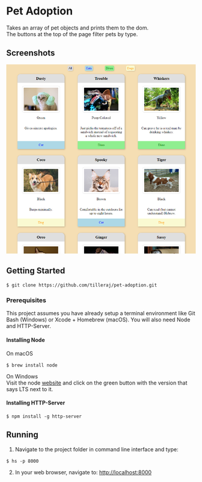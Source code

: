 # Pet Adoption
Takes an array of pet objects and prints them to the dom.  
The buttons at the top of the page filter pets by type.

## Screenshots
![Image of a grid of pets](https://raw.githubusercontent.com/tilleraj/pet-adoption/master/screenshots/screenshot.PNG)

## Getting Started
```
$ git clone https://github.com/tilleraj/pet-adoption.git
```

### Prerequisites  
This project assumes you have already setup a terminal environment like Git Bash (Windows) or Xcode + Homebrew (macOS). You will also need Node and HTTP-Server.

#### Installing Node
On macOS  
```
$ brew install node
```
On Windows  
Visit the node [website](https://nodejs.org/) and click on the green button with the version that says LTS next to it.

#### Installing HTTP-Server
```
$ npm install -g http-server
```

## Running
1. Navigate to the project folder in command line interface and type:
```
$ hs -p 8000  
```
2. In your web browser, navigate to: [http://localhost:8000](http://localhost:8000)
